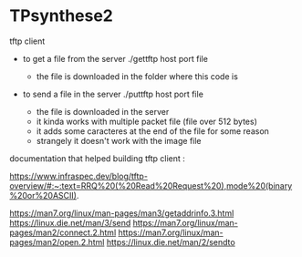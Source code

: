 # TPsynthese2

tftp client 

- to get a file from the server 
	./gettftp host port file
	- the file is downloaded in the folder where this code is 
	
- to send a file in the server 
	./puttftp host port file 
	- the file is downloaded in the server 
	- it kinda works with multiple packet file (file over 512 bytes)
	- it adds some caracteres at the end of the file for some reason 
	- strangely it doesn't work with the image file 
	
	

documentation that helped building tftp client :

https://www.infraspec.dev/blog/tftp-overview/#:~:text=RRQ%20(%20Read%20Request%20),mode%20(binary%20or%20ASCII).

https://man7.org/linux/man-pages/man3/getaddrinfo.3.html
https://linux.die.net/man/3/send
https://man7.org/linux/man-pages/man2/connect.2.html
https://man7.org/linux/man-pages/man2/open.2.html
https://linux.die.net/man/2/sendto


